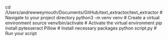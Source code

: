 cd /Users/andrewweymouth/Documents/GitHub/text_extractor/text_extractor      # Navigate to your project directory
python3 -m venv venv                                                         # Create a virtual environment
source venv/bin/activate                                                     # Activate the virtual environment
pip install pytesseract Pillow                                               # Install necessary packages
python script.py                                                             # Run your script
